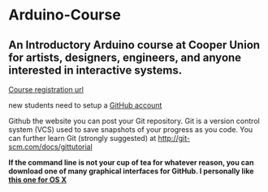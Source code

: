 <h1> Arduino-Course</h1>
<h2>An Introductory Arduino course at Cooper Union for artists, designers, engineers, and anyone interested in interactive systems.</h2>

<a href="http://cooperunion.augusoft.net/index.cfm?method=ClassInfo.ClassInformation&int_class_id=2734&int_category_id=0&int_sub_category_id=0">Course registration url</a>


new students need to setup a <a href="https://www.google.com/url?sa=t&rct=j&q=&esrc=s&source=web&cd=1&cad=rja&uact=8&ved=0CB4QFjAA&url=https%3A%2F%2Fgithub.com%2Fjoin&ei=PynMVIi6EsyqgwSMoIK4BA&usg=AFQjCNF6nezHQWX1hKwEFQVYRrUheS9_Ig&sig2=jHsAOLop8Tc02Eeskq3XjQ">GitHub account</a> 

Github the website you can post your Git repository. Git is a version control system (VCS) used to save snapshots of your progress as you code. You can further learn Git (strongly suggested) at <a href="http://git-scm.com/docs/gittutorial">http://git-scm.com/docs/gittutorial</a> 

<b> If the command line is not your cup of tea for whatever reason, you can download one of many graphical interfaces for GitHub. I personally like <a href="https://mac.github.com/">this one for OS X</a> </b>

